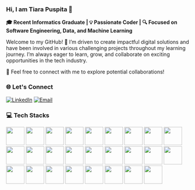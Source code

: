 ### Hi, I am Tiara Puspita 👋

**🎓 Recent Informatics Graduate | 💡 Passionate Coder | 🔍 Focused on Software Engineering, Data, and Machine Learning**

Welcome to my GitHub! 🚀 I’m  driven to create impactful digital solutions and have been involved in various challenging projects throughout my learning journey. I’m always eager to learn, grow, and collaborate on exciting opportunities in the tech industry.

📩 Feel free to connect with me to explore potential collaborations!

### 🌐 Let's Connect

[![LinkedIn](https://github.com/user-attachments/assets/4400a1a6-6a0d-4aea-80f1-4aca0f76e0fb)](https://www.linkedin.com/in/tiarapuspita-/) [![Email](https://github.com/user-attachments/assets/e13d44f6-171b-4b00-9751-40e38b06ea38)](mailto:puspitatiara14@gmail.com)


### 💻 Tech Stacks 

<img src="https://github.com/user-attachments/assets/7ed184bb-f1a1-4918-beed-e34f4a7f6810" width="50" /> 
<img src="https://github.com/user-attachments/assets/612e1dfe-4e62-4510-9569-87b6e31ab0eb" width="50" /> 
<img src="https://github.com/user-attachments/assets/e8405317-35ac-4b79-ab53-1725282bcfce" width="50" /> 
<img src="https://github.com/user-attachments/assets/88ce1129-bb1f-4297-8281-3907d7946898" width="50" /> 
<img src="https://github.com/user-attachments/assets/9f8606f5-14f4-4087-8f13-bfeebf7f5059" width="50" /> 
<img src="https://github.com/user-attachments/assets/80c98546-9b56-4e54-9353-41026e59a9a1" width="50" /> 
<img src="https://github.com/user-attachments/assets/ea38674c-9682-4e93-bca0-286e81aa3297" width="50" /> 
<img src="https://github.com/user-attachments/assets/1f4a9f9d-d537-4558-bcbd-c049dc81608f" width="50" /> 
<img src="https://github.com/user-attachments/assets/499b56a2-fe0c-47af-9798-3f026071f72d" width="50" /> 
<img src="https://github.com/user-attachments/assets/83c960f8-1aa6-4175-b0b5-e4e6c8e726bd" width="50" /> 
<img src="https://github.com/user-attachments/assets/a1e2a11f-4cce-4dc7-b57e-222801f9a3d5" width="50" /> 
<img src="https://github.com/user-attachments/assets/f4c46729-9bb2-469e-8049-10917635c0ca" width="50" /> 
<img src="https://github.com/user-attachments/assets/a60cb784-a2e2-47e3-a458-4fc4dcf5e67a" width="50" /> 
<img src="https://github.com/user-attachments/assets/ba7b3a2c-1b72-49f2-95f7-7e091ba2d133" width="50" /> 
<img src="https://github.com/user-attachments/assets/a62b5bbb-ce73-4e8a-bc02-e8635e24b240" width="50" /> 
<img src="https://github.com/user-attachments/assets/22ef58cf-4bf7-4e9d-8dc7-852c23f9efe7" width="50" /> 
<img src="https://github.com/user-attachments/assets/75395f67-a0a3-4d68-aae6-c458f50cf432" width="50" /> 
<img src="https://github.com/user-attachments/assets/159086fc-79fd-4860-9670-26a8949e04b3" width="50" /> 
<img src="https://github.com/user-attachments/assets/d70efb73-3d2a-4cf8-bdf6-2e8a703a7630" width="50" /> 
<img src="https://github.com/user-attachments/assets/c4f737be-460d-4748-81a9-0af3fd59a4cb" width="50" /> 
<img src="https://github.com/user-attachments/assets/d8daa3bb-cd22-4f08-9230-9b65965a57f0" width="50" /> 
<img src="https://github.com/user-attachments/assets/ccb4a4d7-76e1-4ff1-ab25-80d065346e10" width="50" /> 
<img src="https://github.com/user-attachments/assets/5348377b-cd01-4dd8-a129-5420dc086621" width="50" /> 
<img src="https://github.com/user-attachments/assets/c4c21067-81b4-4c42-8121-2b50a37fad96" width="50" /> 
<img src="https://github.com/user-attachments/assets/733023ce-fb1a-434d-9404-24ca4a80cf93" width="50" /> 
<img src="https://github.com/user-attachments/assets/7a6162ab-c866-494f-9c40-5d087d2a9d4a" width="50" /> 






















